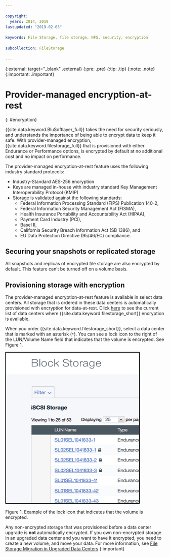 ```yaml
---

copyright:
  years: 2014, 2019
lastupdated: "2019-02-05"

keywords: File Storage, file storage, NFS, security, encryption

subcollection: FileStorage

---
```

{:external: target="_blank" .external}
{:pre: .pre}
{:tip: .tip}
{:note: .note}
{:important: .important}

# Provider-managed encryption-at-rest
{: #encryption}

{{site.data.keyword.BluSoftlayer_full}} takes the need for security seriously, and understands the importance of being able to encrypt data to keep it safe. With provider-managed encryption, {{site.data.keyword.filestorage_full}} that is provisioned with either Endurance or Performance options, is encrypted by default at no additional cost and no impact on performance.

The provider-managed encryption-at-rest feature uses the following industry standard protocols:

* Industry-Standard AES-256 encryption
* Keys are managed in-house with industry standard Key Management Interoperability Protocol (KMIP)
* Storage is validated against the following standards:
    - Federal Information Processing Standard (FIPS) Publication 140-2,
    - Federal Information Security Management Act (FISMA),
    - Health Insurance Portability and Accountability Act (HIPAA),
    - Payment Card Industry (PCI),
    - Basel II,
    - California Security Breach Information Act (SB 1386), and
    - EU Data Protection Directive (95/46/EC) compliance.

## Securing your snapshots or replicated storage  

All snapshots and replicas of encrypted file storage are also encrypted by default. This feature can’t be turned off on a volume basis.

## Provisioning storage with encryption

The provider-managed encryption-at-rest feature is available in select data centers. All storage that is ordered in these data centers is automatically provisioned with encryption for data-at-rest. Click [here](/docs/infrastructure/FileStorage?topic=FileStorage-news) to see the current list of data centers where {{site.data.keyword.filestorage_short}} encryption is available.

When you order {{site.data.keyword.filestorage_short}}, select a data center that is marked with an asterisk (`*`). You can see a lock icon to the right of the LUN/Volume Name field that indicates that the volume is encrypted. See Figure 1.

![The lock icon indicates that the LUN is encrypted](/images/encryptedstorage.png)
<caption>Figure 1. Example of the lock icon that indicates that the volume is encrypted.</caption>

Any non-encrypted storage that was provisioned before a data center upgrade is **not** automatically encrypted. If you own non-encrypted storage in an upgraded data center and you want to have it encrypted, you need to create a new volume, and move your data. For more information, see [File Storage Migration in Upgraded Data Centers](/docs/infrastructure/FileStorage?topic=FileStorage-migratestorage)
{:important}
